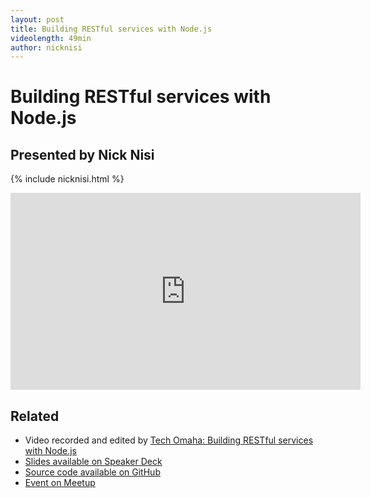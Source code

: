 ```yaml
---
layout: post
title: Building RESTful services with Node.js
videolength: 49min
author: nicknisi
---
```


# Building RESTful services with Node.js

## Presented by Nick Nisi

{% include nicknisi.html %}

<div class="fluid-width-video-wrapper">
	<iframe width="560" height="315" src="http://www.youtube.com/embed/APO3fFH7osw" frameborder="0" allowfullscreen></iframe>
</div>

## Related

* Video recorded and edited by [Tech Omaha: Building RESTful services with Node.js](http://techomaha.com/2013/01/restful-services-with-node-js/)
* [Slides available on Speaker Deck](https://speakerdeck.com/nebraskajs/restful-services-in-node-dot-js)
* [Source code available on GitHub](https://github.com/nicknisi/node-talk)
* [Event on Meetup](http://www.meetup.com/nebraskajs/events/87624182/)